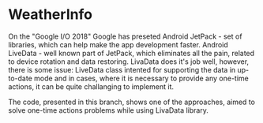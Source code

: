 # WeatherInfo

On the "Google I/O 2018" Google has preseted Android JetPack - set of libraries, which can help make the app development faster. Android LiveData - well known part of JetPack, which eliminates all the pain, related to device rotation and data restoring. LivaData does it's job well, however, there is some issue: LiveData class intented for supporting the data in up-to-date mode and in cases, where it is necessary to provide any one-time actions, it can be quite challanging to implement it.

The code, presented in this branch, shows one of the approaches, aimed to solve one-time actions problems while using LivaData library.
